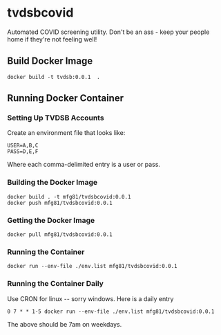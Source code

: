 # tvdsbcovid

Automated COVID screening utility. Don't be an ass - keep your people home if they're not feeling well!

## Build Docker Image

```
docker build -t tvdsb:0.0.1  .
```

## Running Docker Container

### Setting Up TVDSB Accounts

Create an environment file that looks like:

```
USER=A,B,C
PASS=D,E,F
```

Where each comma-delimited entry is a user or pass.


### Building the Docker Image

```
docker build . -t mfg81/tvdsbcovid:0.0.1
docker push mfg81/tvdsbcovid:0.0.1
```

### Getting the Docker Image

```
docker pull mfg81/tvdsbcovid:0.0.1
```

### Running the Container

```
docker run --env-file ./env.list mfg81/tvdsbcovid:0.0.1
```

### Running the Container Daily

Use CRON for linux -- sorry windows. Here is a daily entry

```
0 7 * * 1-5 docker run --env-file ./env.list mfg81/tvdsbcovid:0.0.1
```

The above should be 7am on weekdays.
